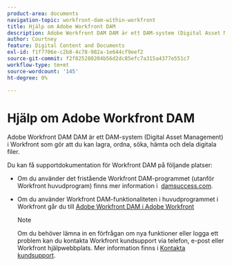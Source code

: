 ```yaml
---
product-area: documents
navigation-topic: workfront-dam-within-workfront
title: Hjälp om Adobe Workfront DAM
description: Adobe Workfront DAM DAM är ett DAM-system (Digital Asset Management) i Workfront som gör att du kan lagra, ordna, söka, hämta och dela digitala filer.
author: Courtney
feature: Digital Content and Documents
exl-id: f1f7706e-c2b8-4c78-982a-1e644cf9eef2
source-git-commit: f2f825280204b56d2dc85efc7a315a4377e551c7
workflow-type: tm+mt
source-wordcount: '145'
ht-degree: 0%

---
```


# Hjälp om Adobe Workfront DAM

Adobe Workfront DAM DAM är ett DAM-system (Digital Asset Management) i Workfront som gör att du kan lagra, ordna, söka, hämta och dela digitala filer.

Du kan få supportdokumentation för Workfront DAM på följande platser:

* Om du använder det fristående Workfront DAM-programmet (utanför Workfront huvudprogram) finns mer information i  [damsuccess.com](https://www.damsuccess.com).
* Om du använder Workfront DAM-funktionaliteten i huvudprogrammet i Workfront går du till [Adobe Workfront DAM i Adobe Workfront](../../documents/workfront-dam-within-workfront/workfront-dam-in-workfrontt.md)

   >[!NOTE]
   >
   >Om du behöver lämna in en förfrågan om nya funktioner eller logga ett problem kan du kontakta Workfront kundsupport via telefon, e-post eller Workfront hjälpwebbplats. Mer information finns i [Kontakta kundsupport](../../workfront-basics/tips-tricks-and-troubleshooting/contact-customer-support.md).
